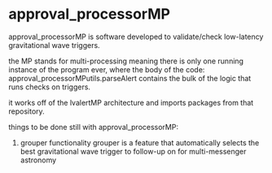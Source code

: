 # approval_processorMP
approval_processorMP is software developed to validate/check low-latency gravitational wave triggers.

the MP stands for multi-processing meaning there is only one running instance of the program ever, where the body of the code: approval_processorMPutils.parseAlert contains the bulk of the logic that runs checks on triggers.

it works off of the lvalertMP architecture and imports packages from that repository.

things to be done still with approval_processorMP:

1. grouper functionality
    grouper is a feature that automatically selects the best gravitational wave trigger to follow-up on for multi-messenger astronomy
